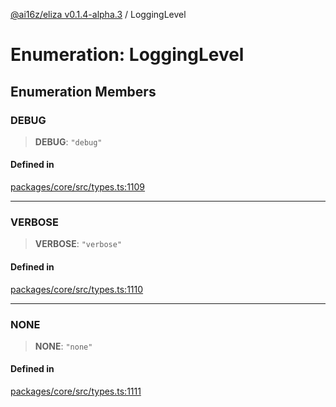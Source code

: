[@ai16z/eliza v0.1.4-alpha.3](../index.md) / LoggingLevel

# Enumeration: LoggingLevel

## Enumeration Members

### DEBUG

> **DEBUG**: `"debug"`

#### Defined in

[packages/core/src/types.ts:1109](https://github.com/Ungate-Ai/chitti/blob/main/packages/core/src/types.ts#L1109)

***

### VERBOSE

> **VERBOSE**: `"verbose"`

#### Defined in

[packages/core/src/types.ts:1110](https://github.com/Ungate-Ai/chitti/blob/main/packages/core/src/types.ts#L1110)

***

### NONE

> **NONE**: `"none"`

#### Defined in

[packages/core/src/types.ts:1111](https://github.com/Ungate-Ai/chitti/blob/main/packages/core/src/types.ts#L1111)
